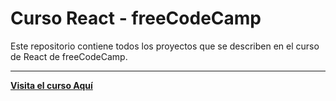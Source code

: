 # Curso React - freeCodeCamp

Este repositorio contiene todos los proyectos que se describen en el curso de React de freeCodeCamp.

***

**[Visita el curso Aquí][link]**

[link]: https://www.youtube.com/watch?v=6Jfk8ic3KVk